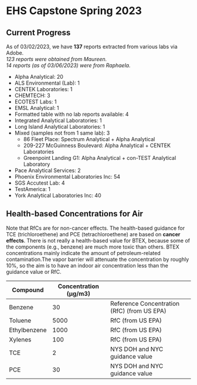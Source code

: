 # EHS Capstone Spring 2023

## Current Progress

As of 03/02/2023, we have **137** reports extracted from various labs via Adobe.  
*123 reports were obtained from Maureen.*  
*14 reports (as of 03/06/2023) were from Raphaela.*  

*   Alpha Analytical: 20 
*   ALS Environmental (Lab): 1
*   CENTEK Laboratories: 1  
*   CHEMTECH: 3  
*   ECOTEST Labs: 1  
*   EMSL Analytical: 1  
*   Formatted table with no lab reports available: 4  
*   Integrated Analytical Laboratories: 1  
*   Long Island Analytical Laboratories: 1  
*   Mixed (samples not from 1 same lab): 3  
    *   86 Fleet Place: Spectrum Analytical + Alpha Analytical  
    *   209-227 McGuinness Boulevard: Alpha Analytical + CENTEK Laboratories  
    *   Greenpoint Landing G1: Alpha Analytical + con-TEST Analytical Laboratory  
*   Pace Analytical Services: 2  
*   Phoenix Environmental Laboratories Inc: 54  
*   SGS Accutest Lab: 4  
*   TestAmerica: 1  
*   York Analytical Laboratories Inc: 40

## Health-based Concentrations for Air

Note that RfCs are for non-cancer effects. The health-based guidance for TCE (trichloroethene) and PCE (tetrachloroethene) are based on **cancer effects**. There is not really a health-based value for BTEX, because some of the components (e.g., benzene) are much more toxic than others. BTEX concentrations mainly indicate the amount of petroleum-related contamination.The vapor barrier will attenuate the concentration by roughly 10%, so the aim is to have an indoor air concentration less than the guidance value or RfC.

| Compound     | Concentration (μg/m3) |                                             |
|--------------|-----------------------|---------------------------------------------|
| Benzene      | 30                    | Reference Concentration (RfC) (from US EPA) |
| Toluene      | 5000                  | RfC (from US EPA)                           |
| Ethylbenzene | 1000                  | RfC (from US EPA)                           |
| Xylenes      | 100                   | RfC (from US EPA)                           |
| TCE          | 2                     | NYS DOH and NYC guidance value              |
| PCE          | 30                    | NYS DOH and NYC guidance value              |



